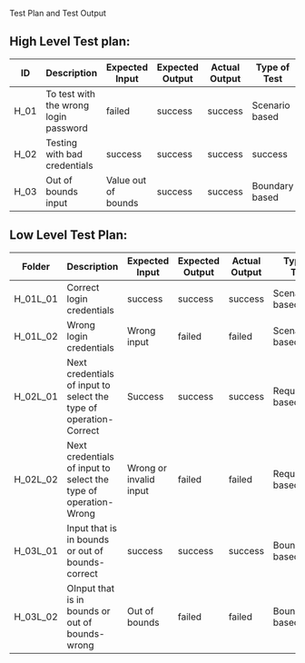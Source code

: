Test Plan and Test Output

## High Level Test plan:

| ID | Description | Expected Input | Expected Output | Actual Output | Type of Test  |
| ------ | ----------- | ---------------| ----------------| --------------| --------------|  
| H_01 | To test with the wrong login password | failed | success | success | Scenario based |
| H_02 | Testing with bad credentials | success | success | success | success |
| H_03 | Out of bounds input |	Value out of bounds | success |success |Boundary based |


## Low Level Test Plan:

| Folder | Description | Expected Input | Expected Output | Actual Output | Type of Test  |
| ------ | ----------- | ---------------| ----------------| --------------| --------------|  
| H_01L_01 | Correct login credentials | success | success | success | Scenario based |
| H_01L_02 | Wrong login credentials | Wrong input | failed| failed | Scenario based |
| H_02L_01 | Next credentials of input to select the type of operation-Correct |	Success | success |success |Requirement based|
| H_02L_02 | Next credentials of input to select the type of operation-Wrong |	Wrong or invalid input | failed |failed |Requirement based |
| H_03L_01 | Input that is in bounds or out of bounds-correct |	success | success |success |Boundary based |
| H_03L_02 | OInput that is in bounds or out of bounds-wrong | Out of bounds | failed | failed |Boundary based |
